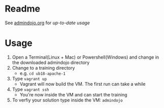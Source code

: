# Readme
See [admindojo.org](https://admindojo.org/docs/getting-started.html) for *up-to-date usage*


# Usage

1. Open a Terminal(Linux + Mac) or Powershell(Windows) and change in the downloaded admindojo directory
2. Change to a training directory
    - e.g. `cd ub18-apache-1`
3. Type `vagrant up`
    - Vagrant will now build the VM. The first run can take a while 
4. Type `vagrant ssh`
    - You're now inside the VM and can start the training
5. To verfiy your solution type inside the VM: `admindojo`